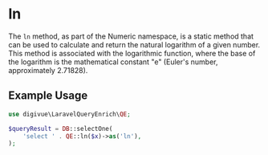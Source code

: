 # ln

The `ln` method, as part of the Numeric namespace, is a static method that can be used to calculate and return the
natural logarithm of a given number. This method is associated with the logarithmic function, where the base of the
logarithm is the mathematical constant "e" (Euler's number, approximately 2.71828).

## Example Usage

```php
use digivue\LaravelQueryEnrich\QE;

$queryResult = DB::selectOne(
    'select ' . QE::ln($x)->as('ln'),
);
```